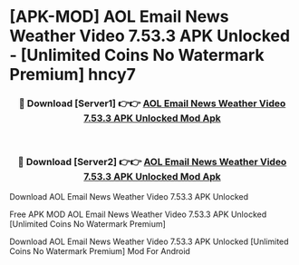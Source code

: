 # [APK-MOD] AOL  Email News Weather Video 7.53.3 APK Unlocked - [Unlimited Coins No Watermark Premium] hncy7



<div align="center">
<h3>🔴 Download [Server1] 👉👉 <a href="https://momento.my/?title=AOL__Email_News_Weather_Video_7.53.3_APK_Unlocked">AOL  Email News Weather Video 7.53.3 APK Unlocked Mod Apk</a></h3><br>

<h3>🔴 Download [Server2] 👉👉 <a href="https://momento.my/?title=AOL__Email_News_Weather_Video_7.53.3_APK_Unlocked">AOL  Email News Weather Video 7.53.3 APK Unlocked Mod Apk</a></h3>
</div>



Download AOL  Email News Weather Video 7.53.3 APK Unlocked 

Free APK MOD AOL  Email News Weather Video 7.53.3 APK Unlocked [Unlimited Coins No Watermark Premium]

Download AOL  Email News Weather Video 7.53.3 APK Unlocked [Unlimited Coins No Watermark Premium] Mod For Android
